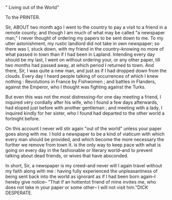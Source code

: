   " Living out of the World"  To the PRINTER.  Sir, ABOUT two month ago I went to the country to pay a visit to a friend in a remote county; and though I am much of what may be called "a newspaper man," I never thought of ordering my papers to be sent down to me. To my utter astonishment, my rustic landlord did not take in own newspaper; so there was I, stuck down, with my friend in the country–knowing no more of what passed in town than if I had been in Lapland. Intending every day should be my last, I went on without ordering your, or any other paper, till two months had passed away, at which period I returned to town. And there, Sir, I was quite a new man, and just as if I had dropped down from the clouds. Every day I heard people talking of occurrences of which I knew nothing : Revolutions in France by Fishwomen ; and battles in Flanders, against the Emperor, who I thought was fighting against the Turks.  But even this was not the most distressing–for one day meeting a friend, I inquired very cordially after his wife, who I found a few days afterwards, had eloped just before with another gentleman ; and meeting with a lady, I inquired kindly for her sister, who I found had departed to the other world a fortnight before.  On this account I never will stir again "out of the world" unless your paper goes along with me. I hold a newspaper to be a kind of viaticum with which every man should be provided, and which become the more necessary the further we remove from town It. is the only way to keep pace with what is going on every day in the fashionable or literary world–and to prevent talking about dead friends, or wives that have absconded.  In short, Sir, a newspaper is my creed–and never will I again travel without my faith along with me : having fully experienced the unpleasantness of being sent back into the world as ignorant as if I had been born again–I hereby give notice– "That if an hottentot friend of mine invites me, who does not take in your paper or some other– I will not visit him."DICK DESPERATE.